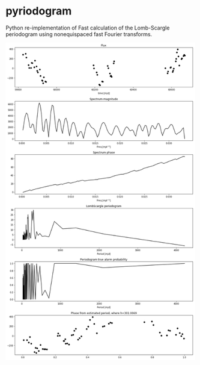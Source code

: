 # pyriodogram
Python re-implementation of Fast calculation of the Lomb-Scargle periodogram using nonequispaced fast Fourier transforms.

![Alt text](example.png?raw=true "NDFT features for plasticc dataset with object_id 612")
